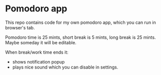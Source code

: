 Pomodoro app
================

This repo contains code for my own pomodoro app, which you can run in browser's tab.

Pomodoro time is 25 mints, short break is 5 mints, long break is 25 mints. Maybe someday it will be editable.

When break/work time ends it:
- shows notification popup
- plays nice sound which you can disable in settings.

